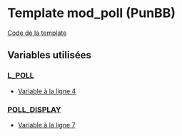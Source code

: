 # Template mod_poll (PunBB)

[Code de la template](../../punbb/mod_poll.tpl)

## Variables utilisées

### [L_POLL](../L_POLL.md)
* [Variable à la ligne 4](../../punbb/mod_poll.tpl#L4)

### [POLL_DISPLAY](../POLL_DISPLAY.md)
* [Variable à la ligne 7](../../punbb/mod_poll.tpl#L7)
